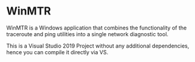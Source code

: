 # WinMTR
WinMTR is a Windows application that combines the functionality of the traceroute and ping utilities into a single network diagnostic tool. 

This is a Visual Studio 2019 Project without any additional dependencies, hence you can compile it directly via VS.
